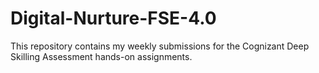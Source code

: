 # Digital-Nurture-FSE-4.0
This repository contains my weekly submissions for the Cognizant Deep Skilling Assessment hands-on assignments.
